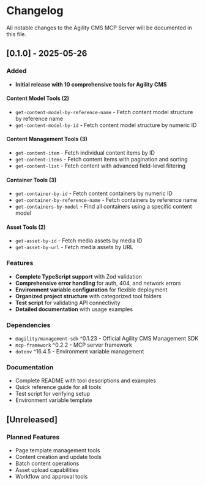 # Changelog

All notable changes to the Agility CMS MCP Server will be documented in this file.

## [0.1.0] - 2025-05-26

### Added
- **Initial release with 10 comprehensive tools for Agility CMS**

#### Content Model Tools (2)
- `get-content-model-by-reference-name` - Fetch content model structure by reference name
- `get-content-model-by-id` - Fetch content model structure by numeric ID

#### Content Management Tools (3)
- `get-content-item` - Fetch individual content items by ID
- `get-content-items` - Fetch content items with pagination and sorting
- `get-content-list` - Fetch content with advanced field-level filtering

#### Container Tools (3)
- `get-container-by-id` - Fetch content containers by numeric ID
- `get-container-by-reference-name` - Fetch containers by reference name
- `get-containers-by-model` - Find all containers using a specific content model

#### Asset Tools (2)
- `get-asset-by-id` - Fetch media assets by media ID
- `get-asset-by-url` - Fetch media assets by URL

### Features
- **Complete TypeScript support** with Zod validation
- **Comprehensive error handling** for auth, 404, and network errors
- **Environment variable configuration** for flexible deployment
- **Organized project structure** with categorized tool folders
- **Test script** for validating API connectivity
- **Detailed documentation** with usage examples

### Dependencies
- `@agility/management-sdk` ^0.1.23 - Official Agility CMS Management SDK
- `mcp-framework` ^0.2.2 - MCP server framework
- `dotenv` ^16.4.5 - Environment variable management

### Documentation
- Complete README with tool descriptions and examples
- Quick reference guide for all tools
- Test script for verifying setup
- Environment variable template

## [Unreleased]

### Planned Features
- Page template management tools
- Content creation and update tools
- Batch content operations
- Asset upload capabilities
- Workflow and approval tools